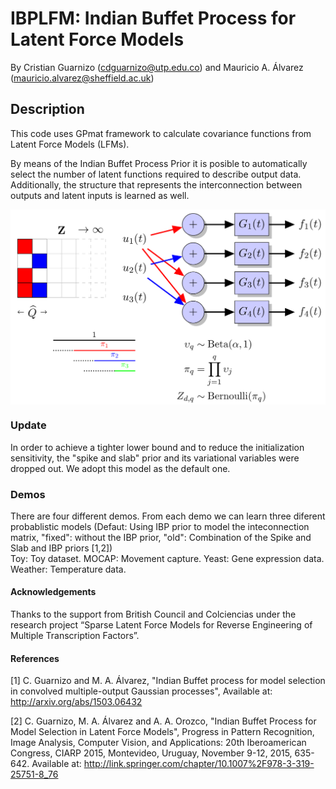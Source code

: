 # IBPLFM: Indian Buffet Process for Latent Force Models
By Cristian Guarnizo (cdguarnizo@utp.edu.co) and Mauricio A. Álvarez (mauricio.alvarez@sheffield.ac.uk)

## Description
This code uses GPmat framework to calculate covariance functions
from Latent Force Models (LFMs).

By means of the Indian Buffet Process Prior it is posible to automatically
select the number of latent functions required to describe output data.
Additionally, the structure that represents the interconnection between
outputs and latent inputs is learned as well.

<p align="center">
<img align="middle" src="./tmp/scheme.png" width="600" />
</p>

### Update
In order to achieve a tighter lower bound and to reduce the initialization sensitivity, the "spike and slab" prior and its variational variables were dropped out. We adopt this model as the default one.

### Demos
There are four different demos. From each demo we can learn three diferent probablistic models (Defaut: Using IBP prior to model the inteconnection matrix, "fixed": without the IBP prior, "old": Combination of the Spike and Slab and IBP priors [1,2]) <br>
Toy: Toy dataset. MOCAP: Movement capture. Yeast: Gene expression data. Weather: Temperature data.


#### Acknowledgements

Thanks to the support from British Council and Colciencias under the research project “Sparse Latent Force Models for Reverse Engineering of Multiple Transcription Factors”.

#### References

[1] C. Guarnizo and M. A. Álvarez, "Indian Buffet process for model selection in convolved multiple-output Gaussian processes",
Available at: http://arxiv.org/abs/1503.06432

[2] C. Guarnizo, M. A. Álvarez and A. A. Orozco, "Indian Buffet Process for Model Selection in Latent Force Models",
Progress in Pattern Recognition, Image Analysis, Computer Vision, and Applications: 20th Iberoamerican Congress, CIARP 2015, Montevideo, Uruguay, November 9-12, 2015, 635-642.
Available at: http://link.springer.com/chapter/10.1007%2F978-3-319-25751-8_76
